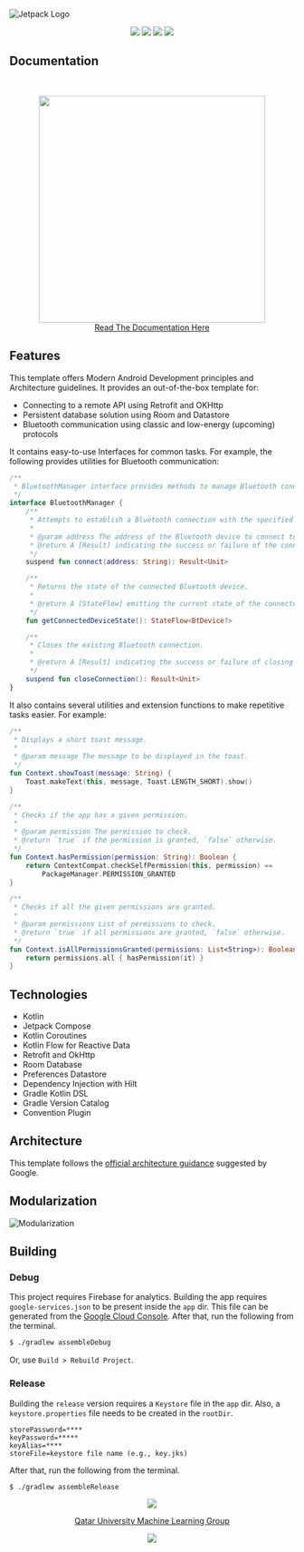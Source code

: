![Jetpack Logo](https://github.com/atick-faisal/Jetpack-Compose-Starter/assets/38709932/6d8f68ad-3045-4736-99ed-86c1593f1241)

<p align="center">
    <a href="https://github.com/atick-faisal/Jetpack-Compose-Starter/releases"><img src="https://img.shields.io/github/release/atick-faisal/Jetpack-Compose-Starter?colorA=363a4f&colorB=b7bdf8&style=for-the-badge"></a>
    <a href="https://github.com/atick-faisal/Jetpack-Compose-Starter/issues"><img src="https://img.shields.io/github/issues/atick-faisal/Jetpack-Compose-Starter?colorA=363a4f&colorB=f5a97f&style=for-the-badge"></a>
    <a href="https://github.com/atick-faisal/Jetpack-Compose-Starter/contributors"><img src="https://img.shields.io/github/contributors/atick-faisal/Jetpack-Compose-Starter?colorA=363a4f&colorB=a6da95&style=for-the-badge"></a>
    <img src="https://img.shields.io/github/actions/workflow/status/atick-faisal/Jetpack-Compose-Starter/Build.yaml?style=for-the-badge&logo=android&labelColor=363a4f"/>
</p>

## Documentation
<br>
<p align="center">
        <img src="https://github.com/atick-faisal/Jetpack-Compose-Starter/assets/38709932/02fde5d3-f564-4020-8778-47b2d6a1b7b5" width=400 />
    <br>
    <a href="https://atick.dev/Jetpack-Compose-Starter">Read The Documentation Here</a>
</p>

## Features
This template offers Modern Android Development principles and Architecture guidelines. It provides an out-of-the-box template for:
* Connecting to a remote API using Retrofit and OKHttp
* Persistent database solution using Room and Datastore
* Bluetooth communication using classic and low-energy (upcoming) protocols

It contains easy-to-use Interfaces for common tasks. For example, the following provides utilities for Bluetooth communication:
``` kotlin
/**
 * BluetoothManager interface provides methods to manage Bluetooth connections.
 */
interface BluetoothManager {
    /**
     * Attempts to establish a Bluetooth connection with the specified device address.
     *
     * @param address The address of the Bluetooth device to connect to.
     * @return A [Result] indicating the success or failure of the connection attempt.
     */
    suspend fun connect(address: String): Result<Unit>

    /**
     * Returns the state of the connected Bluetooth device.
     *
     * @return A [StateFlow] emitting the current state of the connected Bluetooth device.
     */
    fun getConnectedDeviceState(): StateFlow<BtDevice?>

    /**
     * Closes the existing Bluetooth connection.
     *
     * @return A [Result] indicating the success or failure of closing the connection.
     */
    suspend fun closeConnection(): Result<Unit>
}
```

It also contains several utilities and extension functions to make repetitive tasks easier. For example:
``` kotlin
/**
 * Displays a short toast message.
 *
 * @param message The message to be displayed in the toast.
 */
fun Context.showToast(message: String) {
    Toast.makeText(this, message, Toast.LENGTH_SHORT).show()
}

/**
 * Checks if the app has a given permission.
 *
 * @param permission The permission to check.
 * @return `true` if the permission is granted, `false` otherwise.
 */
fun Context.hasPermission(permission: String): Boolean {
    return ContextCompat.checkSelfPermission(this, permission) ==
        PackageManager.PERMISSION_GRANTED
}

/**
 * Checks if all the given permissions are granted.
 *
 * @param permissions List of permissions to check.
 * @return `true` if all permissions are granted, `false` otherwise.
 */
fun Context.isAllPermissionsGranted(permissions: List<String>): Boolean {
    return permissions.all { hasPermission(it) }
}
```

## Technologies
* Kotlin
* Jetpack Compose
* Kotlin Coroutines
* Kotlin Flow for Reactive Data
* Retrofit and OkHttp
* Room Database
* Preferences Datastore
* Dependency Injection with Hilt
* Gradle Kotlin DSL
* Gradle Version Catalog
* Convention Plugin

## Architecture
This template follows the [official architecture guidance](https://developer.android.com/topic/architecture)  suggested by Google.

## Modularization
![Modularization](https://github.com/atick-faisal/Jetpack-Compose-Starter/blob/main/assets/modularization.svg)

## Building
### Debug
This project requires Firebase for analytics. Building the app requires `google-services.json` to be present inside the `app` dir. This file can be generated from the [Google Cloud Console](https://firebase.google.com/docs/android/setup). After that, run the following from the terminal.

``` sh
$ ./gradlew assembleDebug 
```

Or, use `Build > Rebuild Project`.

### Release
Building the `release` version requires a `Keystore` file in the `app` dir. Also, a `keystore.properties` file needs to be created in the `rootDir`.
```
storePassword=****
keyPassword=*****
keyAlias=****
storeFile=keystore file name (e.g., key.jks)
```
After that, run the following from the terminal.
``` sh
$ ./gradlew assembleRelease 
```

<p align="center"><img src="https://raw.githubusercontent.com/catppuccin/catppuccin/main/assets/footers/gray0_ctp_on_line.svg?sanitize=true" /></p>
<p align="center"><a href="https://sites.google.com/view/mchowdhury" target="_blank">Qatar University Machine Learning Group</a>
<p align="center"><a href="https://github.com/atick-faisal/Jetpack-Compose-Starter/blob/main/LICENSE"><img src="https://img.shields.io/static/v1.svg?style=for-the-badge&label=License&message=MIT&logoColor=d9e0ee&colorA=363a4f&colorB=b7bdf8"/></a></p>
